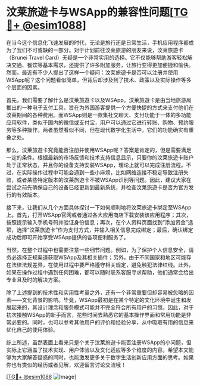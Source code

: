 # 汶莱旅遊卡与WSApp的兼容性问题[[TG💪+ @esim1088](https://t.me/s/esim1088)]

在当今这个信息化飞速发展的时代，无论是旅行还是日常生活，手机应用程序都成为了我们不可或缺的一部分。对于计划前往汶莱旅游的朋友来说，汶莱旅遊卡（Brunei Travel Card）无疑是一个非常实用的选择。它不仅能够帮助游客轻松解决交通、餐饮等基本需求，还提供了许多附加服务，让旅行变得更加便捷和愉快。然而，最近有不少人提出了这样一个疑问：汶莱旅遊卡是否可以注册并使用WSApp呢？这个问题看似简单，但背后却涉及到了技术、政策以及实际操作等多个层面的因素。

首先，我们需要了解什么是汶莱旅遊卡以及WSApp。汶莱旅遊卡是由当地旅游局推出的一种电子支付工具，旨在为外国游客提供一个方便快捷的方式来支付他们在汶莱期间的各种费用。而WSApp则是一款集社交聊天、支付功能于一体的多功能应用软件，类似于国内的微信或支付宝，用户可以通过它进行转账、购物、预约服务等多种操作。两者虽然看似不同，但在现代数字化生活中，它们的功能确实有重叠之处。

那么，汶莱旅遊卡究竟能否注册并使用WSApp呢？答案是肯定的，但是需要满足一定的条件。根据最新的市场反馈和技术支持信息显示，只要你的汶莱旅遊卡账户处于正常状态，并且你的设备支持安装WSApp，理论上就可以完成注册流程。不过，在实际操作过程中可能会遇到一些小麻烦，比如网络连接不稳定导致注册失败，或者某些特定版本的汶莱旅遊卡不被WSApp识别等问题。因此，建议大家在尝试之前先确保自己的设备已经更新到最新系统，并检查汶莱旅遊卡是否为官方发行的有效版本。

接下来，让我们从几个方面具体探讨一下如何顺利地将汶莱旅遊卡绑定至WSApp上。首先，打开WSApp官网或者通过各大应用商店下载安装该应用程序；其次，按照提示输入手机号码并验证身份信息；再次，在个人资料页面找到“添加资金”选项，选择“汶莱旅遊卡”作为支付方式，并输入相关信息完成绑定；最后，确认绑定成功后即可开始享受WSApp提供的各项便利服务了。

当然，在整个过程中也需要注意一些细节问题。例如，为了保护个人信息安全，请务必选择正规渠道获取WSApp及其相关插件；另外，由于不同国家和地区可能存在法律法规差异，在使用过程中要严格遵守相关规定，避免触犯法律红线。此外，如果在操作过程中遇到任何困难，都可以随时联系客服寻求帮助，他们通常会给出专业且及时的解决方案。

除了上述提到的技术性和实用性考量之外，还有一个非常重要但却容易被忽略的因素——文化背景的影响。毕竟，WSApp最初是在某个特定的文化环境中诞生和发展起来的，其设计理念和服务模式可能并不完全符合所有用户的习惯。因此，对于初次接触WSApp的新手而言，花些时间去熟悉它的基本操作界面和常用功能是非常必要的。同时，也可以参考其他用户的评价和经验分享，从中吸取有用的信息来优化自己的使用体验。

综上所述，虽然表面上看来只是个关于汶莱旅遊卡能否注册WSApp的小问题，但实际上它涵盖了技术实现、用户体验以及文化适应等多个维度的内容。希望本文能够为大家解答疑惑的同时，也能激发更多关于数字生活创新应用方面的思考。如果你也有类似的经历或者见解，欢迎留言讨论交流哦！

[[TG💪+ @esim1088](https://t.me/s/esim1088) ![Image](https://i.postimg.cc/4NQfJmqS/Snipaste-2025-05-13-00-14-12.png)]